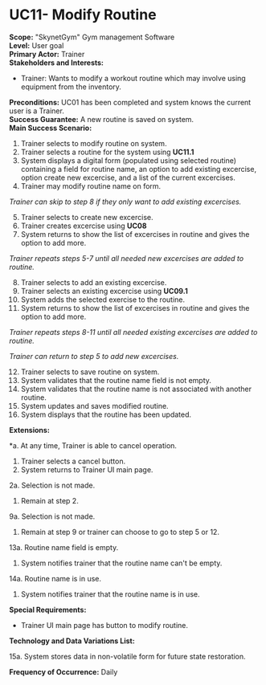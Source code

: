 UC11- Modify Routine
=======================

**Scope:** "SkynetGym" Gym management Software  
**Level:** User goal  
**Primary Actor:** Trainer  
**Stakeholders and Interests:**

- Trainer: Wants to modify a workout routine which may involve using equipment from the inventory.

**Preconditions:** UC01 has been completed and system knows the current user is a Trainer.   
**Success Guarantee:** A new routine is saved on system.   
**Main Success Scenario:**

1.	Trainer selects to modify routine on system.
2. Trainer selects a routine for the system using **UC11.1**
3.	System displays a digital form (populated using selected routine) containing a field for routine name, an option to add existing excercise, option create new excercise, and a list of the current excercises.
4.	Trainer may modify routine name on form.

 *Trainer can skip to step 8 if they only want to add existing excercises.*

5.	Trainer selects to create new excercise.
6. Trainer creates excercise using **UC08**
7. System returns to show the list of excercises in routine and gives the option to add more.

 *Trainer repeats steps 5-7 until all needed new excercises are added to routine.*
 
8. Trainer selects to add an existing excercise.
9. Trainer selects an existing excercise using **UC09.1**
10. System adds the selected exercise to the routine.
11. System returns to show the list of excercises in routine and gives the option to add more.

 *Trainer repeats steps 8-11 until all needed existing excercises are added to routine.*
 
 *Trainer can return to step 5 to add new excercises.*

12. Trainer selects to save routine on system.
13. System validates that the routine name field is not empty.
14. System validates that the routine name is not associated with another routine.
15. System updates and saves modified routine.
16. System displays that the routine has been updated.

**Extensions:**

*a. At any time, Trainer is able to cancel operation.

1. Trainer selects a cancel button.
2. System returns to Trainer UI main page.

2a. Selection is not made.

1. Remain at step 2.

9a. Selection is not made.

1. Remain at step 9 or trainer can choose to go to step 5 or 12.

13a. Routine name field is empty.

1. System notifies trainer that the routine name can't be empty.

14a. Routine name is in use.

1. System notifies trainer that the routine name is in use.

**Special Requirements:**

- Trainer UI main page has button to modify routine.

**Technology and Data Variations List:**

15a. System stores data in non-volatile form for future state restoration.

**Frequency of Occurrence:** Daily
